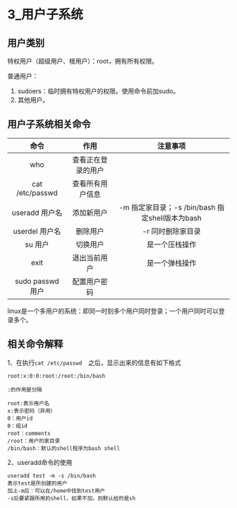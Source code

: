 # 3_用户子系统

## 用户类别

特权用户（超级用户、根用户）：root，拥有所有权限。

普通用户：

1. sudoers：临时拥有特权用户的权限。使用命令前加sudo。
2. 其他用户。



## 用户子系统相关命令

|       命令       |        作用        |                    注意事项                     |
| :--------------: | :----------------: | :---------------------------------------------: |
|       who        | 查看正在登录的用户 |                                                 |
| cat /etc/passwd  |  查看所有用户信息  |                                                 |
|  useradd 用户名  |     添加新用户     | -m 指定家目录；-s /bin/bash 指定shell版本为bash |
|  userdel 用户名  |      删除用户      |                -r 同时删除家目录                |
|     su 用户      |      切换用户      |                 是一个压栈操作                  |
|       exit       |    退出当前用户    |                 是一个弹栈操作                  |
| sudo passwd 用户 |    配置用户密码    |                                                 |

linux是一个多用户的系统：即同一时刻多个用户同时登录；一个用户同时可以登录多个。





## 相关命令解释

1、在执行`cat /etc/passwd  `之后，显示出来的信息有如下格式

```shell
root:x:0:0:root:/root:/bin/bash

:的作用是分隔

root:表示用户名
x:表示密码（弃用）
0：用户id
0：组id
root：comments
/root：用户的家目录
/bin/bash：默认的shell程序为bash shell
```

2、useradd命令的使用

```shell
useradd test -m -s /bin/bash
表示test是所创建的用户
加上-m后：可以在/home中找到test用户
-s后要紧跟所用的shell，如果不加，则默认给的是sh
```

